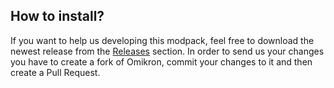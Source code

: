 ## How to install?

If you want to help us developing this modpack, feel free to download the newest release from the <a href="https://github.com/UeberallGebannt/Omikron/releases">Releases</a> section.
In order to send us your changes you have to create a fork of Omikron, commit your changes to it and then create a Pull Request.